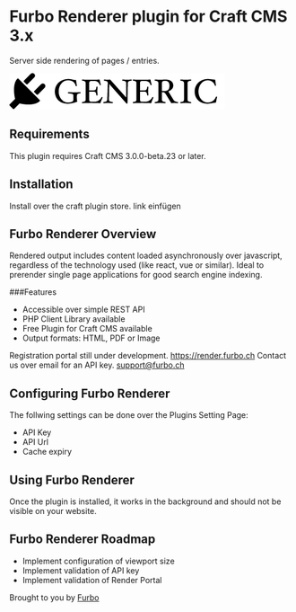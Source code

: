 # Furbo Renderer plugin for Craft CMS 3.x

Server side rendering of pages / entries.

![Screenshot](resources/img/plugin-logo.png)

## Requirements

This plugin requires Craft CMS 3.0.0-beta.23 or later.

## Installation

Install over the craft plugin store.
link einfügen

## Furbo Renderer Overview

Rendered output includes content loaded asynchronously over javascript, regardless of the technology used (like react, vue or similar).
Ideal to prerender single page applications for good search engine indexing.

###Features

* Accessible over simple REST API
* PHP Client Library available
* Free Plugin for Craft CMS available
* Output formats: HTML, PDF or Image

Registration portal still under development.
https://render.furbo.ch
Contact us over email for an API key.
support@furbo.ch

## Configuring Furbo Renderer

The follwing settings can be done over the Plugins Setting Page:

* API Key
* API Url
* Cache expiry


## Using Furbo Renderer

Once the plugin is installed, it works in the background and should not be visible on your website.

## Furbo Renderer Roadmap

* Implement configuration of viewport size
* Implement validation of API key
* Implement validation of Render Portal

Brought to you by [Furbo](https://furbo.ch/)
